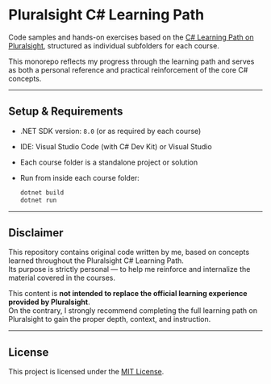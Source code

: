 # Pluralsight C# Learning Path

Code samples and hands-on exercises based on the [C# Learning Path on Pluralsight](https://www.pluralsight.com/paths/csharp), structured as individual subfolders for each course.

This monorepo reflects my progress through the learning path and serves as both a personal reference and practical reinforcement of the core C# concepts.

---

## Setup & Requirements

- .NET SDK version: `8.0` (or as required by each course)
- IDE: Visual Studio Code (with C# Dev Kit) or Visual Studio
- Each course folder is a standalone project or solution
- Run from inside each course folder:

  ```bash
  dotnet build
  dotnet run
  ```

---

## Disclaimer

This repository contains original code written by me, based on concepts learned throughout the Pluralsight C# Learning Path.  
Its purpose is strictly personal — to help me reinforce and internalize the material covered in the courses.

This content is **not intended to replace the official learning experience provided by Pluralsight**.  
On the contrary, I strongly recommend completing the full learning path on Pluralsight to gain the proper depth, context, and instruction.

---

## License

This project is licensed under the [MIT License](./LICENSE).
